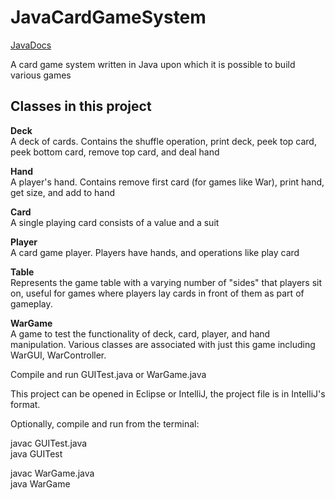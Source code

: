 JavaCardGameSystem
==================

[JavaDocs](docs/index.html)

A card game system written in Java upon which it is possible to build various games

<h2>Classes in this project</h2>

**Deck** <br>
A deck of cards. Contains the shuffle operation, print deck, peek top card, peek bottom card, remove top card, and deal hand

**Hand** <br>
A player's hand. Contains remove first card (for games like War), print hand, get size, and add to hand

**Card** <br>
A single playing card consists of a value and a suit

**Player** <br>
A card game player. Players have hands, and operations like play card

**Table** <br>
Represents the game table with a varying number of "sides" that players sit on, useful for games where players lay cards in front of them as part of gameplay.

**WarGame** <br>
A game to test the functionality of deck, card, player, and hand manipulation.
Various classes are associated with just this game including WarGUI, WarController.



Compile and run GUITest.java or WarGame.java

This project can be opened in Eclipse or IntelliJ, the project file is in IntelliJ's format.

Optionally, compile and run from the terminal:

javac GUITest.java<br>
java GUITest

javac WarGame.java<br>
java WarGame

